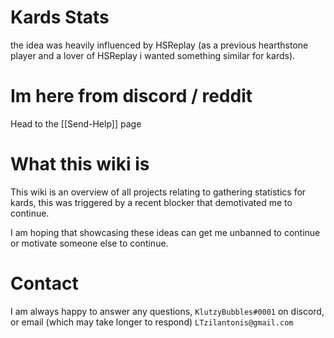 # Kards Stats

the idea was heavily influenced by HSReplay (as a previous hearthstone player and a lover of HSReplay i wanted something similar for kards).

# Im here from discord / reddit

Head to the [[Send-Help]] page

# What this wiki is

This wiki is an overview of all projects relating to gathering statistics for kards, this was triggered by a recent blocker that demotivated me to continue.

I am hoping that showcasing these ideas can get me unbanned to continue or motivate someone else to continue.

# Contact

I am always happy to answer any questions, `KlutzyBubbles#0001` on discord, or email (which may take longer to respond) `LTzilantonis@gmail.com`

